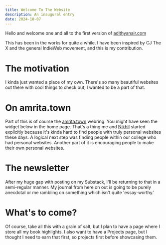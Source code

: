 ```yaml
---
title: Welcome To The Website
description: An inaugural entry
date: 2024-10-07
---
```


Hello and welcome one and all to the first version of [adithyanair.com](https://adithyanair.com/)

This has been in the works for quite a while. I have been inspired by CJ The X and the general IndieWeb movement, and this is my contribution.

# The motivation

I kinda just wanted a place of my own. There's so many beautiful websites out there with cool things to check out, I wanted to be a part of that.

# On amrita.town

Part of this is of course the [amrita.town](https://amrita.town) webring. You might have seen the widget below in the home page. That's a thing me and [Nikhil](https://heftymouse.me) started explicitly because it's kinda hard to find people with truly personal websites these days. A logical next step was finding people within our college who had personal websites. Another part of it is encouraging people to make their own personal websites.

# The newsletter

After my huge gap with posting on my Substack, I'll be returning to that in a semi-regular manner. My journal from here on out is going to be purely anecdotal or me rambling on something which isn't quite 'essay-worthy.'

# What's to come?

Of course, take all this with a grain of salt, but I plan to have a page where I store all my book highlights. I also want to have a Projects page, but I thought I need to earn that first, so projects first before showcasing them.
